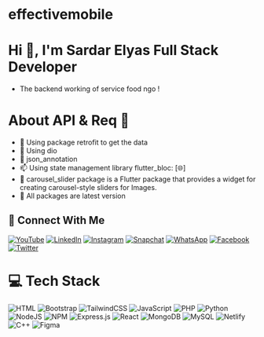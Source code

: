 # effectivemobile

# Hi 👋, I'm Sardar Elyas Full Stack Developer 
-  The backend working of service food ngo !

# About API & Req 🚀
- 🔭 Using package retrofit to get the data
- 🌱 Using dio
- 🥅 json_annotation 
- 📫 Using state management library flutter_bloc:  [🌐]
- 📝 carousel_slider package is a Flutter package that provides a widget for creating carousel-style sliders for Images.
- 💸 All packages are latest version


## 🤝 Connect With Me
[![YouTube](https://img.shields.io/badge/YouTube-%231DA1F2.svg?logo=YouTube&logoColor=white)]() 
[![LinkedIn](https://img.shields.io/badge/LinkedIn-%230077B5.svg?logo=linkedin&logoColor=white)]() 
[![Instagram](https://img.shields.io/badge/Instagram-%231DA1F2.svg?logo=Instagram&logoColor=white)]() 
[![Snapchat](https://img.shields.io/badge/Snapchat-%230077B5.svg?logo=Snapchat&logoColor=white)]() 
[![WhatsApp](https://img.shields.io/badge/WhatsApp-%231DA1F2.svg?logo=WhatsApp&logoColor=white)]() 
[![Facebook](https://img.shields.io/badge/Facebook-%230077B5.svg?logo=Facebook&logoColor=white)]() 
[![Twitter](https://img.shields.io/badge/Twitter-%231DA1F2.svg?logo=Twitter&logoColor=white)]() 

# 💻 Tech Stack
![HTML](https://img.shields.io/badge/html5-%23E34F26.svg?style=for-the-badge&logo=html5&logoColor=white) ![Bootstrap](https://img.shields.io/badge/bootstrap-%23563D7C.svg?style=for-the-badge&logo=bootstrap&logoColor=white) ![TailwindCSS](https://img.shields.io/badge/tailwindcss-%2338B2AC.svg?style=for-the-badge&logo=tailwind-css&logoColor=white) ![JavaScript](https://img.shields.io/badge/javascript-%23323330.svg?style=for-the-badge&logo=javascript&logoColor=%23F7DF1E) ![PHP](https://img.shields.io/badge/php-%23777BB4.svg?style=for-the-badge&logo=php&logoColor=white) ![Python](https://img.shields.io/badge/python-3670A0?style=for-the-badge&logo=python&logoColor=ffdd54) ![NodeJS](https://img.shields.io/badge/node.js-6DA55F?style=for-the-badge&logo=node.js&logoColor=white) ![NPM](https://img.shields.io/badge/NPM-%23000000.svg?style=for-the-badge&logo=npm&logoColor=white) ![Express.js](https://img.shields.io/badge/express.js-%23404d59.svg?style=for-the-badge&logo=express&logoColor=%2361DAFB) ![React](https://img.shields.io/badge/react-%2320232a.svg?style=for-the-badge&logo=react&logoColor=%2361DAFB) ![MongoDB](https://img.shields.io/badge/MongoDB-%234ea94b.svg?style=for-the-badge&logo=mongodb&logoColor=white) ![MySQL](https://img.shields.io/badge/mysql-%2300f.svg?style=for-the-badge&logo=mysql&logoColor=white) ![Netlify](https://img.shields.io/badge/netlify-%23000000.svg?style=for-the-badge&logo=netlify&logoColor=#00C7B7) ![C++](https://img.shields.io/badge/c++-%2300599C.svg?style=for-the-badge&logo=c%2B%2B&logoColor=white) ![Figma](https://img.shields.io/badge/figma-%23F24E1E.svg?style=for-the-badge&logo=figma&logoColor=white)  

